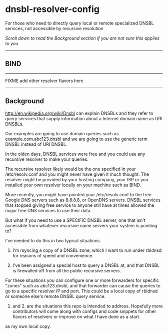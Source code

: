 dnsbl-resolver-config
=====================

For those who need to directly query local or remote specialized DNSBL services, not accessible by recursive resolution

*Scroll down to read the Background section if you are not sure this applies to you*


***

BIND
---




***
FIXME add other resolver flavors here
***

Background
---

http://en.wikipedia.org/wiki/Dnsbl can explain DNSBLs and they refer to query services that supply information about
a Internet domain name as URI DNSBLs. 

Our examples are going to use domain queries such as example.com.abc123.dnsbl and we are going to use the generic 
term DNSBL instead of URI DNSBL.

In the olden days, DNSBL services were free and you could use any recursive resolver to make your queries.

The recursive resolver likely would be the one specified in your /etc/resolv.conf and you might never have given it
much thought. The resolver might be provided by your hosting company, your ISP or you installed your own resolver 
locally on your machine such as BIND.

More recently, you might have pointed your /etc/resolv.conf to the free Google DNS servers such as 8.8.8.8, or 
OpenDNS servers. DNSBL services that stopped giving free service to anyone still have at times allowed the major 
free DNS services to use their data.

But what if you need to use a SPECIFIC DNSBL server, one that isn't accessible from whatever recursive name servers
your system is pointing to?

I've needed to do this in two typical situations. 

1. I'm rsyncing a copy of a DNSBL zone, which I want to run under rbldnsd for reasons of speed and convenience.

2. I've been assigned a special host to query a DNSBL at, and that DNSBL is firewalled off from all the public 
recursive servers.

For these situations you can configure one or more forwarders for specific "zones" such as abc123.dnsbl, and that 
forwarder can cause the queries to go to a specific resolver IP and port. This could be a local copy of rbldnsd 
or someone else's remote DNSBL query service.

1. and 2. are the situations this repo is intended to address. Hopefully more contributors will come along with 
configs and code snippets for other flavors of resolvers or improve on what I have done as a start.

as my own local copy. 